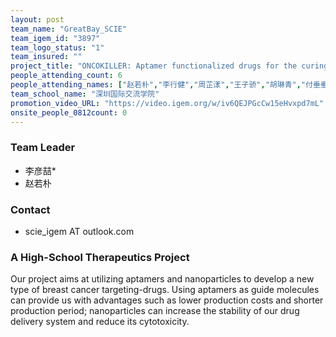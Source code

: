 ```yaml
---
layout: post
team_name: "GreatBay_SCIE"
team_igem_id: "3897"
team_logo_status: "1"
team_insured: ""
project_title: "ONCOKILLER: Aptamer functionalized drugs for the curing of HER2 positive breast cancer"
people_attending_count: 6
people_attending_names: ["赵若朴","李行健","周芷漾","王子骄","胡琳青","付垂垂"]
team_school_name: "深圳国际交流学院"
promotion_video_URL: "https://video.igem.org/w/iv6QEJPGcCw15eHvxpd7mL"
onsite_people_0812count: 0
---
```



### Team Leader
* 李彦喆*
* 赵若朴

### Contact
* scie_igem AT outlook.com

### A High-School Therapeutics Project

Our project aims at utilizing aptamers and nanoparticles to develop a new type of breast cancer targeting-drugs. Using aptamers as guide molecules can provide us with advantages such as lower production costs and shorter production period; nanoparticles can increase the stability of our drug delivery system and reduce its cytotoxicity.
